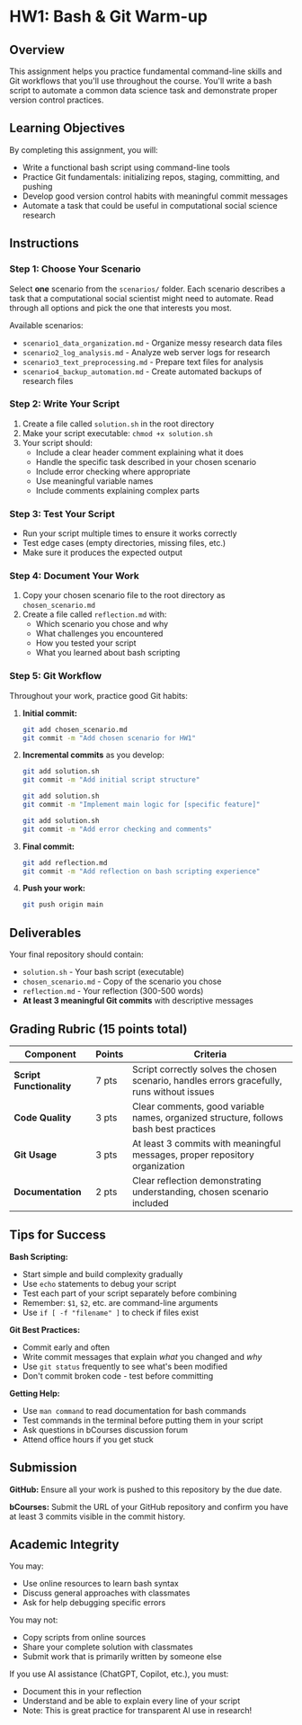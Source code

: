 # HW1: Bash & Git Warm-up

## Overview

This assignment helps you practice fundamental command-line skills and Git workflows that you'll use throughout the course. You'll write a bash script to automate a common data science task and demonstrate proper version control practices.

## Learning Objectives

By completing this assignment, you will:
- Write a functional bash script using command-line tools
- Practice Git fundamentals: initializing repos, staging, committing, and pushing
- Develop good version control habits with meaningful commit messages
- Automate a task that could be useful in computational social science research

## Instructions

### Step 1: Choose Your Scenario
Select **one** scenario from the `scenarios/` folder. Each scenario describes a task that a computational social scientist might need to automate. Read through all options and pick the one that interests you most.

Available scenarios:
- `scenario1_data_organization.md` - Organize messy research data files
- `scenario2_log_analysis.md` - Analyze web server logs for research
- `scenario3_text_preprocessing.md` - Prepare text files for analysis
- `scenario4_backup_automation.md` - Create automated backups of research files

### Step 2: Write Your Script
1. Create a file called `solution.sh` in the root directory
2. Make your script executable: `chmod +x solution.sh`
3. Your script should:
   - Include a clear header comment explaining what it does
   - Handle the specific task described in your chosen scenario
   - Include error checking where appropriate
   - Use meaningful variable names
   - Include comments explaining complex parts

### Step 3: Test Your Script
- Run your script multiple times to ensure it works correctly
- Test edge cases (empty directories, missing files, etc.)
- Make sure it produces the expected output

### Step 4: Document Your Work
1. Copy your chosen scenario file to the root directory as `chosen_scenario.md`
2. Create a file called `reflection.md` with:
   - Which scenario you chose and why
   - What challenges you encountered
   - How you tested your script
   - What you learned about bash scripting

### Step 5: Git Workflow
Throughout your work, practice good Git habits:

1. **Initial commit:**
   ```bash
   git add chosen_scenario.md
   git commit -m "Add chosen scenario for HW1"
   ```

2. **Incremental commits** as you develop:
   ```bash
   git add solution.sh
   git commit -m "Add initial script structure"
   
   git add solution.sh
   git commit -m "Implement main logic for [specific feature]"
   
   git add solution.sh
   git commit -m "Add error checking and comments"
   ```

3. **Final commit:**
   ```bash
   git add reflection.md
   git commit -m "Add reflection on bash scripting experience"
   ```

4. **Push your work:**
   ```bash
   git push origin main
   ```

## Deliverables

Your final repository should contain:
- `solution.sh` - Your bash script (executable)
- `chosen_scenario.md` - Copy of the scenario you chose
- `reflection.md` - Your reflection (300-500 words)
- **At least 3 meaningful Git commits** with descriptive messages

## Grading Rubric (15 points total)

| Component | Points | Criteria |
|-----------|--------|----------|
| **Script Functionality** | 7 pts | Script correctly solves the chosen scenario, handles errors gracefully, runs without issues |
| **Code Quality** | 3 pts | Clear comments, good variable names, organized structure, follows bash best practices |
| **Git Usage** | 3 pts | At least 3 commits with meaningful messages, proper repository organization |
| **Documentation** | 2 pts | Clear reflection demonstrating understanding, chosen scenario included |

## Tips for Success

**Bash Scripting:**
- Start simple and build complexity gradually
- Use `echo` statements to debug your script
- Test each part of your script separately before combining
- Remember: `$1`, `$2`, etc. are command-line arguments
- Use `if [ -f "filename" ]` to check if files exist

**Git Best Practices:**
- Commit early and often
- Write commit messages that explain *what* you changed and *why*
- Use `git status` frequently to see what's been modified
- Don't commit broken code - test before committing

**Getting Help:**
- Use `man command` to read documentation for bash commands
- Test commands in the terminal before putting them in your script
- Ask questions in bCourses discussion forum
- Attend office hours if you get stuck

## Submission

**GitHub:** Ensure all your work is pushed to this repository by the due date.

**bCourses:** Submit the URL of your GitHub repository and confirm you have at least 3 commits visible in the commit history.

## Academic Integrity

You may:
- Use online resources to learn bash syntax
- Discuss general approaches with classmates
- Ask for help debugging specific errors

You may not:
- Copy scripts from online sources
- Share your complete solution with classmates
- Submit work that is primarily written by someone else

If you use AI assistance (ChatGPT, Copilot, etc.), you must:
- Document this in your reflection
- Understand and be able to explain every line of your script
- Note: This is great practice for transparent AI use in research!